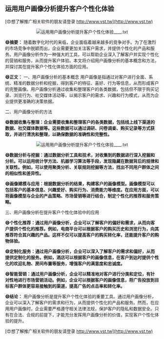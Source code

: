 ## **运用用户画像分析提升客户个性化体验**

[😍想了解推广相关软件的朋友请登录 http://www.vst.tw](http://www.vst.tw)

 <center><img src="https://vst.tw/MP4/tuiguang/png/3.png" alt="运用用户画像分析提升客户个性化体验____.txt"></center>

**😄摘要：**
随着数字化时代的来临，企业面临着越来越多的竞争对手。为了在激烈的市场竞争中脱颖而出，企业需要更加关注客户需求，并提供个性化的产品和服务。用户画像分析作为一种强大的工具，可以帮助企业深入了解客户并实现个性化的营销和服务，从而提升客户体验。本文将介绍用户画像分析的基本概念和方法，并探讨其在提升客户个性化体验方面的应用。

**😄正文：**
一、用户画像分析的基本概念
用户画像是指通过对客户进行全面、系统、精准的数据分析和挖掘，得到客户的特征、喜好、行为等信息，从而形成客户的完整画像。用户画像分析通过收集和整理客户的各类数据，包括但不限于购买记录、浏览行为、社交媒体活动等，以揭示客户的需求、兴趣和行为模式，从而为企业提供更准确的决策依据。

二、用户画像分析的方法

**😄数据收集与整理：企业需要收集和整理客户的各类数据，包括线上线下渠道的数据、社交媒体数据等。这些数据可以通过调研、问卷调查、购买记录等方式获取，并进行清洗和整理，以确保数据的准确性和完整性。**

 <center><img src="https://vst.tw/MP4/tuiguang/png/8.png" alt="运用用户画像分析提升客户个性化体验____.txt"></center>

**😄数据分析与挖掘：通过数据分析工具和技术，对收集到的数据进行深入挖掘和分析。可以运用统计学方法、机器学习算法等手段，发现隐藏在数据背后的规律和关联性。例如，可以使用聚类分析、关联规则挖掘等方法，找出不同用户群体之间的相似性和差异性。**

**😄画像建模与应用：根据数据分析的结果，构建客户的画像模型。画像模型可以包括客户的基本信息、兴趣爱好、购买行为、消费能力等维度。在应用方面，可以将画像模型与企业的产品策略、市场营销等进行结合，制定个性化的推荐和服务策略。**

三、用户画像分析在提升客户个性化体验中的应用

**😄个性化推荐：通过用户画像分析，企业可以了解客户的偏好和需求，从而向客户提供个性化的推荐。例如，电商平台可以根据客户的购买历史和浏览行为，向其推荐符合其兴趣的产品。这样不仅可以提高客户的购买转化率，还能提升客户的购物体验。**

**😄定制化服务：通过用户画像分析，企业可以深入了解客户的需求和偏好，从而提供定制化的服务。例如，酒店可以根据客户的画像信息，在客户到达时提供个性化的欢迎礼物、房间布置等服务，增强客户的满意度和忠诚度。**

**😄智能营销：通过用户画像分析，企业可以精准地对客户进行分类和定位，有针对性地进行市场营销活动。例如，企业可以根据客户的画像信息，将广告投放到目标客户群体更容易接触到的渠道，提高广告的点击率和转化率。**

**😄结论：**
用户画像分析是提升客户个性化体验的重要工具。通过用户画像分析，企业可以深入了解客户的需求和行为，从而提供个性化的产品和服务。然而，在应用用户画像时，企业需要严格遵守相关法律法规，保护客户的隐私和数据安全。只有在合法、合规的前提下，才能充分发挥用户画像分析的价值，实现客户个性化体验的提升。

[😍想了解推广相关软件的朋友请登录 http://www.vst.tw](http://www.vst.tw)



